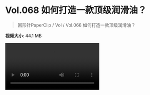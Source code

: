 # Vol.068 如何打造一款顶级润滑油？

> 回形针PaperClip / Vol / Vol.068 如何打造一款顶级润滑油？

**视频大小**: 44.1 MB

<div class="video"><video src="https://file.hsyhx.top/video/PaperClip/Vol/068.mp4" controls preload>🤔 您的浏览器不支持 video 标签</video></div>